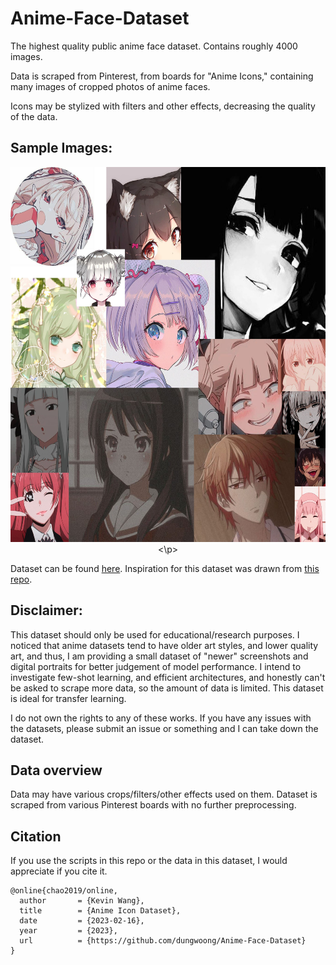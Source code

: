 # Anime-Face-Dataset

The highest quality public anime face dataset. Contains roughly 4000 images.

Data is scraped from Pinterest, from boards for "Anime Icons," containing many images of cropped photos of anime faces.

Icons may be stylized with filters and other effects, decreasing the quality of the data.

## Sample Images:
<p align="center">
<img src="images.jpg" width="600" height="600" />
<\p>

Dataset can be found [here](https://www.kaggle.com/datasets/dungwoong/anime-icons-dataset). Inspiration for this dataset was drawn from [this repo](https://github.com/bchao1/Anime-Face-Dataset).

## Disclaimer:
This dataset should only be used for educational/research purposes. I noticed that anime datasets tend to have older art styles, and lower quality art, and thus, I am providing a small dataset of "newer" screenshots and digital portraits for better judgement of model performance. I intend to investigate few-shot learning, and efficient architectures, and honestly can't be asked to scrape more data, so the amount of data is limited. This dataset is ideal for transfer learning.

I do not own the rights to any of these works. If you have any issues with the datasets, please submit an issue or something and I can take down the dataset.

## Data overview
Data may have various crops/filters/other effects used on them. Dataset is scraped from various Pinterest boards with no further preprocessing.

## Citation
If you use the scripts in this repo or the data in this dataset, I would appreciate if you cite it.

```
@online{chao2019/online,
  author       = {Kevin Wang},
  title        = {Anime Icon Dataset},
  date         = {2023-02-16},
  year         = {2023},
  url          = {https://github.com/dungwoong/Anime-Face-Dataset}
}
```
